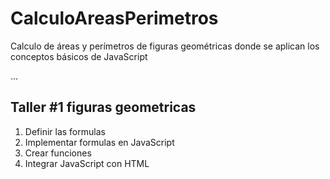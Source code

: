 # CalculoAreasPerimetros
Calculo de áreas y perímetros de figuras geométricas donde se aplican los conceptos básicos de JavaScript

...

## Taller #1 figuras geometricas

1. Definir las formulas
2. Implementar formulas en JavaScript
3. Crear funciones
4. Integrar JavaScript con HTML
